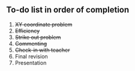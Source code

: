 To-do list in order of completion
-

1. ~~XY coordinate problem~~
2. ~~Efficiency~~
3. ~~Strike out problem~~
4. ~~Commenting~~
5. ~~Check-in with teacher~~
6. Final revision
7. Presentation
